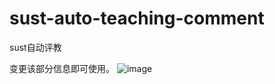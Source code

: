 # sust-auto-teaching-comment
sust自动评教

变更该部分信息即可使用。
![image](https://user-images.githubusercontent.com/61613105/177701726-ed92746d-d844-4b7b-8bdf-de73d86e794e.png)
